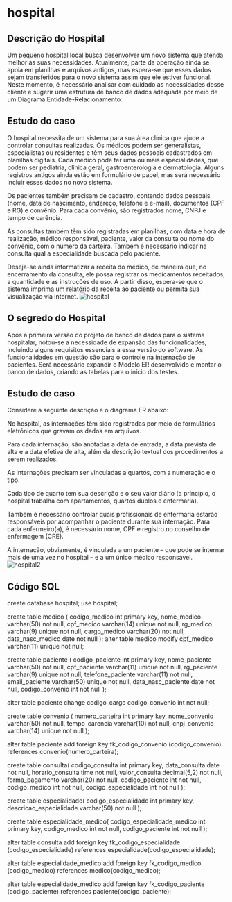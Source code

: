 # hospital
## Descrição do Hospital 
Um pequeno hospital local busca desenvolver um novo sistema que atenda melhor às suas necessidades. Atualmente, parte da operação ainda se apoia em planilhas e arquivos antigos, mas espera-se que esses dados sejam transferidos para o novo sistema assim que ele estiver funcional. Neste momento, é necessário analisar com cuidado as necessidades desse cliente e sugerir uma estrutura de banco de dados adequada por meio de um Diagrama Entidade-Relacionamento.

## Estudo do caso

 O hospital necessita de um sistema para sua área clínica que ajude a controlar consultas realizadas. Os médicos podem ser generalistas, especialistas ou residentes e têm seus dados pessoais cadastrados em planilhas digitais. Cada médico pode ter uma ou mais especialidades, que podem ser pediatria, clínica geral, gastroenterologia e dermatologia. Alguns registros antigos ainda estão em formulário de papel, mas será necessário incluir esses dados no novo sistema.

Os pacientes também precisam de cadastro, contendo dados pessoais (nome, data de nascimento, endereço, telefone e e-mail), documentos (CPF e RG) e convênio. Para cada convênio, são registrados nome, CNPJ e tempo de carência.

As consultas também têm sido registradas em planilhas, com data e hora de realização, médico responsável, paciente, valor da consulta ou nome do convênio, com o número da carteira. Também é necessário indicar na consulta qual a especialidade buscada pelo paciente.

Deseja-se ainda informatizar a receita do médico, de maneira que, no encerramento da consulta, ele possa registrar os medicamentos receitados, a quantidade e as instruções de uso. A partir disso, espera-se que o sistema imprima um relatório da receita ao paciente ou permita sua visualização via internet.
![hospital](https://github.com/ErickGabrielDev/hospital/assets/159559836/92337f27-8a92-45a4-895e-c98bc822c1be)

## O segredo do Hospital 
Após a primeira versão do projeto de banco de dados para o sistema hospitalar, notou-se a necessidade de expansão das funcionalidades, incluindo alguns requisitos essenciais a essa versão do software. As funcionalidades em questão são para o controle na internação de pacientes. Será necessário expandir o Modelo ER desenvolvido e montar o banco de dados, criando as tabelas para o início dos testes.

## Estudo de caso
Considere a seguinte descrição e o diagrama ER abaixo:

No hospital, as internações têm sido registradas por meio de formulários eletrônicos que gravam os dados em arquivos.

Para cada internação, são anotadas a data de entrada, a data prevista de alta e a data efetiva de alta, além da descrição textual dos procedimentos a serem realizados.

As internações precisam ser vinculadas a quartos, com a numeração e o tipo.

Cada tipo de quarto tem sua descrição e o seu valor diário (a princípio, o hospital trabalha com apartamentos, quartos duplos e enfermaria).

Também é necessário controlar quais profissionais de enfermaria estarão responsáveis por acompanhar o paciente durante sua internação. Para cada enfermeiro(a), é necessário nome, CPF e registro no conselho de enfermagem (CRE).

A internação, obviamente, é vinculada a um paciente – que pode se internar mais de uma vez no hospital – e a um único médico responsável.
![hospital2](https://github.com/ErickGabrielDev/hospital/assets/159559836/92337f27-8a92-45a4-895e-c98bc822c1be)

## Código SQL
create database hospital; use hospital;

create table medico ( codigo_medico int primary key, nome_medico varchar(50) not null, cpf_medico varchar(14) unique not null, rg_medico varchar(9) unique not null, cargo_medico varchar(20) not null, data_nasc_medico date not null ); alter table medico modify cpf_medico varchar(11) unique not null;

create table paciente ( codigo_paciente int primary key, nome_paciente varchar(50) not null, cpf_paciente varchar(11) unique not null, rg_paciente varchar(9) unique not null, telefone_paciente varchar(11) not null, email_paciente varchar(50) unique not null, data_nasc_paciente date not null, codigo_convenio int not null );

alter table paciente change codigo_cargo codigo_convenio int not null;

create table convenio ( numero_carteira int primary key, nome_convenio varchar(50) not null, tempo_carencia varchar(10) not null, cnpj_convenio varchar(14) unique not null );

alter table paciente add foreign key fk_codigo_convenio (codigo_convenio) references convenio(numero_carteira);

create table consulta( codigo_consulta int primary key, data_consulta date not null, horario_consulta time not null, valor_consulta decimal(5,2) not null, forma_pagamento varchar(20) not null, codigo_paciente int not null, codigo_medico int not null, codigo_especialidade int not null );

create table especialidade( codigo_especialidade int primary key, descricao_especialidade varchar(50) not null );

create table especialidade_medico( codigo_especialidade_medico int primary key, codigo_medico int not null, codigo_paciente int not null );

alter table consulta add foreign key fk_codigo_especialidade (codigo_especialidade) references especialidade(codigo_especialidade);



alter table especialidade_medico add foreign key fk_codigo_medico (codigo_medico) references medico(codigo_medico);

alter table especialidade_medico add foreign key fk_codigo_paciente (codigo_paciente) references paciente(codigo_paciente);
